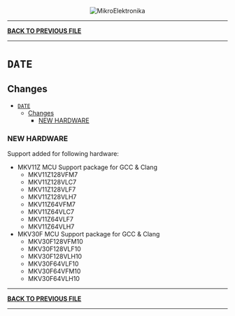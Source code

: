 <p align="center">
  <img src="http://www.mikroe.com/img/designs/beta/logo_small.png?raw=true" alt="MikroElektronika"/>
</p>

---

**[BACK TO PREVIOUS FILE](../changelog.md)**

---

# `DATE`

## Changes

- [`DATE`](#date)
  - [Changes](#changes)
    - [NEW HARDWARE](#new-hardware)

### NEW HARDWARE

Support added for following hardware:

+ MKV11Z MCU Support package for GCC & Clang
  + MKV11Z128VFM7
  + MKV11Z128VLC7
  + MKV11Z128VLF7
  + MKV11Z128VLH7
  + MKV11Z64VFM7
  + MKV11Z64VLC7
  + MKV11Z64VLF7
  + MKV11Z64VLH7
+ MKV30F MCU Support package for GCC & Clang
  + MKV30F128VFM10
  + MKV30F128VLF10
  + MKV30F128VLH10
  + MKV30F64VLF10
  + MKV30F64VFM10
  + MKV30F64VLH10

---

**[BACK TO PREVIOUS FILE](../changelog.md)**

---
